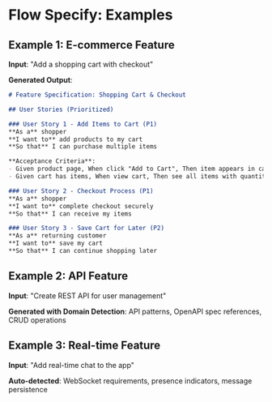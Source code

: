 # Flow Specify: Examples

## Example 1: E-commerce Feature
**Input**: "Add a shopping cart with checkout"

**Generated Output**:
```markdown
# Feature Specification: Shopping Cart & Checkout

## User Stories (Prioritized)

### User Story 1 - Add Items to Cart (P1)
**As a** shopper
**I want to** add products to my cart
**So that** I can purchase multiple items

**Acceptance Criteria**:
- Given product page, When click "Add to Cart", Then item appears in cart
- Given cart has items, When view cart, Then see all items with quantities

### User Story 2 - Checkout Process (P1)
**As a** shopper
**I want to** complete checkout securely
**So that** I can receive my items

### User Story 3 - Save Cart for Later (P2)
**As a** returning customer
**I want to** save my cart
**So that** I can continue shopping later
```

## Example 2: API Feature
**Input**: "Create REST API for user management"

**Generated with Domain Detection**: API patterns, OpenAPI spec references, CRUD operations

## Example 3: Real-time Feature
**Input**: "Add real-time chat to the app"

**Auto-detected**: WebSocket requirements, presence indicators, message persistence